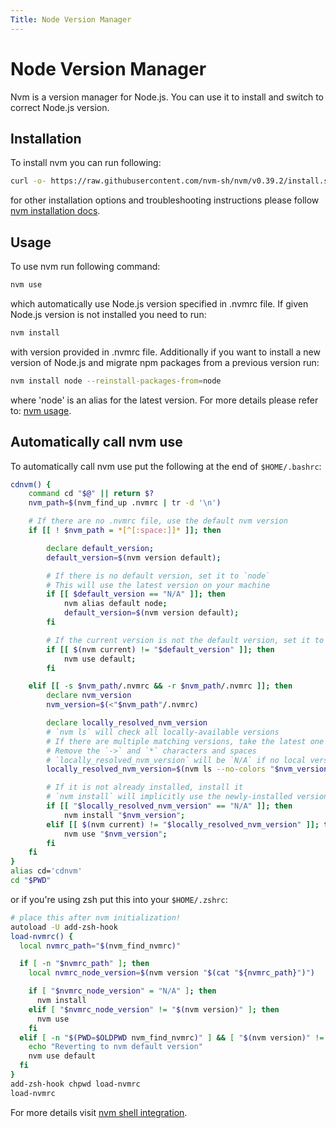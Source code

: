 ```yaml
---
Title: Node Version Manager
---
```


# Node Version Manager

Nvm is a version manager for Node.js. You can use it to install and switch to correct Node.js version.

## Installation

To install nvm you can run following:

```sh
curl -o- https://raw.githubusercontent.com/nvm-sh/nvm/v0.39.2/install.sh | bash
```

for other installation options and troubleshooting instructions please follow [nvm installation docs](https://github.com/nvm-sh/nvm#install--update-script).

## Usage

To use nvm run following command:

```sh
nvm use
```

which automatically use Node.js version specified in .nvmrc file. If given Node.js version is not installed you need to run:

```sh
nvm install
```

with version provided in .nvmrc file. Additionally if you want to install a new version of Node.js and migrate npm packages from a previous version run:

```sh
nvm install node --reinstall-packages-from=node
```

where 'node' is an alias for the latest version. For more details please refer to: [nvm usage](https://github.com/nvm-sh/nvm#usage).

## Automatically call nvm use

To automatically call nvm use put the following at the end of `$HOME/.bashrc`:

```sh
cdnvm() {
    command cd "$@" || return $?
    nvm_path=$(nvm_find_up .nvmrc | tr -d '\n')

    # If there are no .nvmrc file, use the default nvm version
    if [[ ! $nvm_path = *[^[:space:]]* ]]; then

        declare default_version;
        default_version=$(nvm version default);

        # If there is no default version, set it to `node`
        # This will use the latest version on your machine
        if [[ $default_version == "N/A" ]]; then
            nvm alias default node;
            default_version=$(nvm version default);
        fi

        # If the current version is not the default version, set it to use the default version
        if [[ $(nvm current) != "$default_version" ]]; then
            nvm use default;
        fi

    elif [[ -s $nvm_path/.nvmrc && -r $nvm_path/.nvmrc ]]; then
        declare nvm_version
        nvm_version=$(<"$nvm_path"/.nvmrc)

        declare locally_resolved_nvm_version
        # `nvm ls` will check all locally-available versions
        # If there are multiple matching versions, take the latest one
        # Remove the `->` and `*` characters and spaces
        # `locally_resolved_nvm_version` will be `N/A` if no local versions are found
        locally_resolved_nvm_version=$(nvm ls --no-colors "$nvm_version" | tail -1 | tr -d '\->*' | tr -d '[:space:]')

        # If it is not already installed, install it
        # `nvm install` will implicitly use the newly-installed version
        if [[ "$locally_resolved_nvm_version" == "N/A" ]]; then
            nvm install "$nvm_version";
        elif [[ $(nvm current) != "$locally_resolved_nvm_version" ]]; then
            nvm use "$nvm_version";
        fi
    fi
}
alias cd='cdnvm'
cd "$PWD"
```

or if you're using zsh put this into your `$HOME/.zshrc`:

```sh
# place this after nvm initialization!
autoload -U add-zsh-hook
load-nvmrc() {
  local nvmrc_path="$(nvm_find_nvmrc)"

  if [ -n "$nvmrc_path" ]; then
    local nvmrc_node_version=$(nvm version "$(cat "${nvmrc_path}")")

    if [ "$nvmrc_node_version" = "N/A" ]; then
      nvm install
    elif [ "$nvmrc_node_version" != "$(nvm version)" ]; then
      nvm use
    fi
  elif [ -n "$(PWD=$OLDPWD nvm_find_nvmrc)" ] && [ "$(nvm version)" != "$(nvm version default)" ]; then
    echo "Reverting to nvm default version"
    nvm use default
  fi
}
add-zsh-hook chpwd load-nvmrc
load-nvmrc
```

For more details visit [nvm shell integration](https://github.com/nvm-sh/nvm#deeper-shell-integration).
